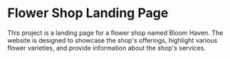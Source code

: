# Flower Shop Landing Page
This project is a landing page for a flower shop named Bloom Haven. The website is designed to showcase the shop's offerings, highlight various flower varieties, and provide information about the shop's services.
